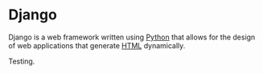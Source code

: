 # Django

Django is a web framework written using [Python](/wiki/Python) that allows for the design of web applications that generate [HTML](/wiki/HTML) dynamically.

Testing.